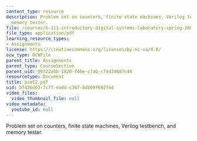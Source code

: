 ```yaml
---
content_type: resource
description: Problem set on counters, finite state machines, Verilog testbench, and
  memory tester.
file: /courses/6-111-introductory-digital-systems-laboratory-spring-2006/bf426d037c7feaddc3b78db09f682fed_pset2.pdf
file_type: application/pdf
learning_resource_types:
- Assignments
license: https://creativecommons.org/licenses/by-nc-sa/4.0/
ocw_type: OCWFile
parent_title: Assignments
parent_type: CourseSection
parent_uid: 90322a5b-1820-f46e-c7ab-c74d3d687c44
resourcetype: Document
title: pset2.pdf
uid: bf426d03-7c7f-eadd-c3b7-8db09f682fed
video_files:
  video_thumbnail_file: null
video_metadata:
  youtube_id: null
---
```

Problem set on counters, finite state machines, Verilog testbench, and memory tester.